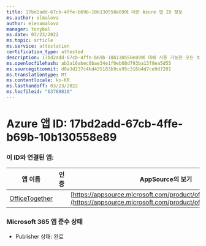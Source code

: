 ```yaml
---
title: 17bd2add-67cb-4ffe-b69b-10b130558e89에 대한 Azure 앱 ID 정보
ms.author: elmalova
author: elenamalova
manager: tonybal
ms.date: 03/23/2022
ms.topic: article
ms.service: attestation
certification_type: attested
description: 17bd2add-67cb-4ffe-b69b-10b130558e89에 대해 사용 가능한 모든 보안 및 규정 준수 정보입니다.
ms.openlocfilehash: ab2a16abec0bae34e1f0eb08d793ba13f0ea5d55
ms.sourcegitcommit: d8a3d237c4bd435183b9ce95c316b4d7ce9d7201
ms.translationtype: MT
ms.contentlocale: ko-KR
ms.lasthandoff: 03/23/2022
ms.locfileid: "63769819"
---
```

# <a name="azure-app-id-17bd2add-67cb-4ffe-b69b-10b130558e89"></a>Azure 앱 ID: 17bd2add-67cb-4ffe-b69b-10b130558e89


### <a name="apps-associated-with-this-id"></a>이 ID와 연결된 앱:
| **앱 이름** | **인증** | **AppSource의 보기** |
|--------------|---------------|-----------------------|
| [OfficeTogether](../forward/WA200003767.md) |  | [https://appsource.microsoft.com/product/office/WA200003767](https://appsource.microsoft.com/product/office/WA200003767) |

### <a name="microsoft-365-app-compliance-status"></a>Microsoft 365 앱 준수 상태
- Publisher 상태: 완료
